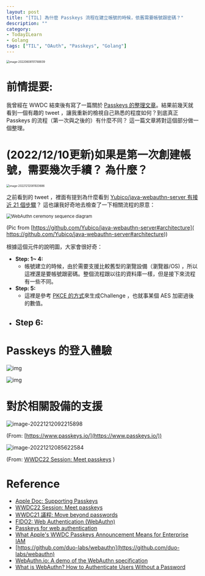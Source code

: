 ```yaml
---
layout: post
title: "[TIL] 為什麼 Passkeys 流程在建立帳號的時候，依舊需要帳號跟密碼？"
description: ""
category: 
- TodayILearn
- Golang
tags: ["TIL", "OAuth", "Passkeys", "Golang"]
---
```


<img src="../images/2021/image-20220608151748839.png" alt="image-20220608151748839" style="zoom:50%;" />



# 前情提要:

我曾經在 WWDC 結束後有寫了一篇關於 [Passkeys 的整理文章](https://www.evanlin.com/til-apple-passkeys/)。結果前幾天就看到一個有趣的 tweet ，讓我重新的檢視自己熟悉的程度如何？到底真正 Passkeys 的流程（第一次與之後的）有什麼不同？ 這一篇文章將對這個部分做一個整理。



# (2022/12/10更新)如果是第一次創建帳號，需要幾次手續？ 為什麼？

<img src="../images/2022/image-20221212081920686.png" alt="image-20221212081920686" style="zoom:50%;" />

之前看到的 tweet ，裡面有提到為什麼看到 [Yubico/java-webauthn-server 有接近 21 個步驟](https://github.com/Yubico/java-webauthn-server#architecture)？ 這也讓我好奇地去檢查了一下相關流程的原意：

<img src="../images/2022/demo-sequence-diagram.svg" alt="WebAuthn ceremony sequence diagram" style="zoom:80%;" />

(Pic from [https://github.com/Yubico/java-webauthn-server#architecture]( https://github.com/Yubico/java-webauthn-server#architecture))

根據這個元件的說明圖，大家會很好奇：

- **Step: 1~ 4:** 
  - 帳號建立的時候，由於需要支援比較舊型的瀏覽設備（瀏覽器/OS) ，所以這裡還是要帳號跟密碼。整個流程跟以往的資料庫一樣，但是接下來流程有一些不同。
- **Step: 5:**
  - 這裡是參考 [PKCE 的方式](https://www.evanlin.com/go-oauth-pkce/)來生成Challenge ，也就事某個 AES 加密過後的數值。
- **Step 6:**
  - 






# Passkeys 的登入體驗

![img](../images/2022/626bb73342428b103f9762fc_Frame2_4.svg)

![img](../images/2022/626b91ad953301480820e9d3_Frame2_2.svg)

# 對於相關設備的支援

![image-20221212092215898](../images/2022/image-20221212092215898.png)

(From: [https://www.passkeys.io/](https://www.passkeys.io/))





![image-20221212085622584](../images/2022/image-20221212085622584.png)

(From: [WWDC22 Session: Meet passkeys](https://developer.apple.com/videos/play/wwdc2022/10092/) )

# Reference

-  [Apple Doc: Supporting Passkeys](https://developer.apple.com/documentation/authenticationservices/public-private_key_authentication/supporting_passkeys)
-  [WWDC22 Session: Meet passkeys](https://developer.apple.com/videos/play/wwdc2022/10092/)
-   [WWDC21 議程: Move beyond passwords](https://developer.apple.com/videos/play/wwdc2021/10106/)
-  [FIDO2: Web Authentication (WebAuthn)](https://fidoalliance.org/fido2-2/fido2-web-authentication-webauthn/)
-  [Passkeys for web authentication](https://www.hanko.io/blog/passkeys-part-1)
-  [What Apple's WWDC Passkeys Announcement Means for Enterprise IAM](https://blog.hypr.com/what-apples-wwdc-passkeys-announcement-means-for-enterprise-iam)
-  [https://github.com/duo-labs/webauthn](https://github.com/duo-labs/webauthn)
- [WebAuthn.io: A demo of the WebAuthn specification](https://webauthn.io/)
- [What is WebAuthn? How to Authenticate Users Without a Password](https://www.freecodecamp.org/news/intro-to-webauthn/)





